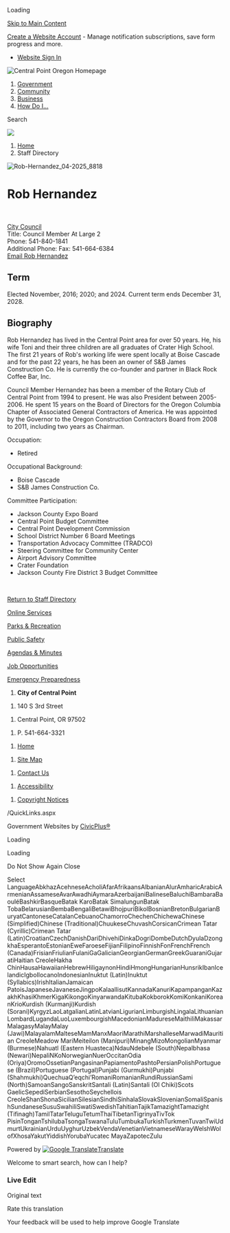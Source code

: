 Loading

[Skip to Main Content](https://www.centralpointoregon.gov/directory.aspx?eid=40%2F)

[Create a Website Account](https://www.centralpointoregon.gov/MyAccount/ProfileCreate) - Manage notification subscriptions, save form progress and more.   

- [Website Sign In](https://www.centralpointoregon.gov/MyAccount)

![Central Point Oregon Homepage](https://www.centralpointoregon.gov/ImageRepository/Document?documentID=253)

1. [Government](https://www.centralpointoregon.gov/27/Government)
2. [Community](https://www.centralpointoregon.gov/31/Community)
3. [Business](https://www.centralpointoregon.gov/35/Business)
4. [How Do I...](https://www.centralpointoregon.gov/9/How-Do-I)

Search

![](https://www.centralpointoregon.gov/ImageRepository/Document?documentID=252)

1. [Home](https://www.centralpointoregon.gov)
2. Staff Directory

![Rob-Hernandez_04-2025_8818](https://www.centralpointoregon.gov/ImageRepository/Document?documentID=1076 "Rob-Hernandez_04-2025_8818")

# Rob Hernandez

 

[City Council](https://www.centralpointoregon.gov/Directory.aspx?DID=21)  
Title: Council Member At Large 2  
Phone: 541-840-1841  
Additional Phone: Fax: 541-664-6384  
[Email Rob Hernandez](mailto:Rob.hernandez@centralpointoregon.gov)

## Term

Elected November, 2016; 2020; and 2024. Current term ends December 31, 2028.

## Biography

Rob Hernandez has lived in the Central Point area for over 50 years. He, his wife Toni and their three children are all graduates of Crater High School. The first 21 years of Rob's working life were spent locally at Boise Cascade and for the past 22 years, he has been an owner of S&amp;B James Construction Co. He is currently the co-founder and partner in Black Rock Coffee Bar, Inc.

Council Member Hernandez has been a member of the Rotary Club of Central Point from 1994 to present. He was also President between 2005-2006. He spent 15 years on the Board of Directors for the Oregon Columbia Chapter of Associated General Contractors of America. He was appointed by the Governor to the Oregon Construction Contractors Board from 2008 to 2011, including two years as Chairman.

Occupation:

- Retired

Occupational Background:

- Boise Cascade
- S&amp;B James Construction Co.

Committee Participation:

- Jackson County Expo Board
- Central Point Budget Committee
- Central Point Development Commission
- School District Number 6 Board Meetings
- Transportation Advocacy Committee (TRADCO)
- Steering Committee for Community Center
- Airport Advisory Committee
- Crater Foundation
- Jackson County Fire District 3 Budget Committee

 

[Return to Staff Directory](https://www.centralpointoregon.gov/Directory.aspx)

[Online Services](https://www.centralpointoregon.gov/290/Online-Resources)

[Parks &amp; Recreation](https://www.centralpointoregon.gov/188/Parks-Recreation)

[Public Safety](https://www.centralpointoregon.gov/203/Police)

[Agendas &amp; Minutes](https://www.centralpointoregon.gov/129/Agendas-Minutes)

[Job Opportunities](https://www.centralpointoregon.gov/jobs)

[Emergency Preparedness](https://jacksoncountyor.gov/departments/emergency_management/jackson_alerts_.php)

<!--THE END-->

1. **City of Central Point**

<!--THE END-->

1. 140 S 3rd Street

<!--THE END-->

1. Central Point, OR 97502

<!--THE END-->

1. P. 541-664-3321

<!--THE END-->

1. [Home](https://www.centralpointoregon.gov)

<!--THE END-->

1. [Site Map](https://www.centralpointoregon.gov/sitemap)

<!--THE END-->

1. [Contact Us](https://www.centralpointoregon.gov/142/Contact-Us)

<!--THE END-->

1. [Accessibility](https://www.centralpointoregon.gov/site/accessibility)

<!--THE END-->

1. [Copyright Notices](https://www.centralpointoregon.gov/copyright)

/QuickLinks.aspx

Government Websites by [CivicPlus®](https://connect.civicplus.com/referral)

Loading

Loading

Do Not Show Again Close

Select LanguageAbkhazAcehneseAcholiAfarAfrikaansAlbanianAlurAmharicArabicArmenianAssameseAvarAwadhiAymaraAzerbaijaniBalineseBaluchiBambaraBaouléBashkirBasqueBatak KaroBatak SimalungunBatak TobaBelarusianBembaBengaliBetawiBhojpuriBikolBosnianBretonBulgarianBuryatCantoneseCatalanCebuanoChamorroChechenChichewaChinese (Simplified)Chinese (Traditional)ChuukeseChuvashCorsicanCrimean Tatar (Cyrillic)Crimean Tatar (Latin)CroatianCzechDanishDariDhivehiDinkaDogriDombeDutchDyulaDzongkhaEsperantoEstonianEweFaroeseFijianFilipinoFinnishFonFrenchFrench (Canada)FrisianFriulianFulaniGaGalicianGeorgianGermanGreekGuaraniGujaratiHaitian CreoleHakha ChinHausaHawaiianHebrewHiligaynonHindiHmongHungarianHunsrikIbanIcelandicIgboIlocanoIndonesianInuktut (Latin)Inuktut (Syllabics)IrishItalianJamaican PatoisJapaneseJavaneseJingpoKalaallisutKannadaKanuriKapampanganKazakhKhasiKhmerKigaKikongoKinyarwandaKitubaKokborokKomiKonkaniKoreanKrioKurdish (Kurmanji)Kurdish (Sorani)KyrgyzLaoLatgalianLatinLatvianLigurianLimburgishLingalaLithuanianLombardLugandaLuoLuxembourgishMacedonianMadureseMaithiliMakassarMalagasyMalayMalay (Jawi)MalayalamMalteseMamManxMaoriMarathiMarshalleseMarwadiMauritian CreoleMeadow MariMeiteilon (Manipuri)MinangMizoMongolianMyanmar (Burmese)Nahuatl (Eastern Huasteca)NdauNdebele (South)Nepalbhasa (Newari)NepaliNKoNorwegianNuerOccitanOdia (Oriya)OromoOssetianPangasinanPapiamentoPashtoPersianPolishPortuguese (Brazil)Portuguese (Portugal)Punjabi (Gurmukhi)Punjabi (Shahmukhi)QuechuaQʼeqchiʼRomaniRomanianRundiRussianSami (North)SamoanSangoSanskritSantali (Latin)Santali (Ol Chiki)Scots GaelicSepediSerbianSesothoSeychellois CreoleShanShonaSicilianSilesianSindhiSinhalaSlovakSlovenianSomaliSpanishSundaneseSusuSwahiliSwatiSwedishTahitianTajikTamazightTamazight (Tifinagh)TamilTatarTeluguTetumThaiTibetanTigrinyaTivTok PisinTonganTshilubaTsongaTswanaTuluTumbukaTurkishTurkmenTuvanTwiUdmurtUkrainianUrduUyghurUzbekVendaVenetianVietnameseWarayWelshWolofXhosaYakutYiddishYorubaYucatec MayaZapotecZulu

Powered by [![Google Translate](https://www.gstatic.com/images/branding/googlelogo/1x/googlelogo_color_42x16dp.png)Translate](https://translate.google.com)

Welcome to smart search, how can I help?

### Live Edit

Original text

Rate this translation

Your feedback will be used to help improve Google Translate